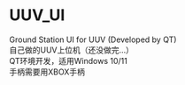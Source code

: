 # UUV_UI
Ground Station UI for UUV (Developed by QT)  
自己做的UUV上位机（还没做完...）  
QT环境开发，适用Windows 10/11  
手柄需要用XBOX手柄
